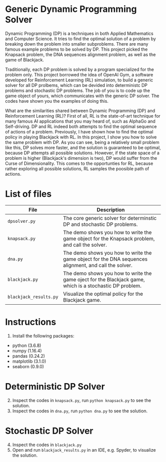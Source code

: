 Generic Dynamic Programming Solver
===
Dynamic Programming (DP) is a techniques in both Applied Mathematics and Computer Science. It tries to find the optimal solution of a problem by breaking down the problem into smaller subproblems. There are many famous example problems to be solved by DP. This project picked the Knapsack problem, the DNA sequences alignment problem, as well as the game of Blackjack.

Traditionally, each DP problem is solved by a program specialized for the problem only. This project borrowed the idea of OpenAI Gym, a software developed for Reinforcement Learning (RL) simulation, to build a generic solver for all DP prolbems, which can be devided into deterministc DP problems and stochastic DP problems. The job of you is to code up the game object of yours, which communicates with the generic DP solver. The codes have shown you the examples of doing this. 

What are the similarities shared between Dynamic Programming (DP) and Reinforcement Learning (RL)? First of all, RL is the state-of-art technique for many famous AI applications that you may heard of, such as AlphaGo and Self-driving. DP and RL indeed both attempts to find the optimal sequence of actions of a problem. Previously, I have shown how to find the optimal policy in playing Blackjack with RL. In this project, I show you how to solve the same problem with DP. As you can see, being a relatively small problem like this, DP solves more faster, and the solution is guaranteed to be optimal, because DP attempts all possible solutions. However, if the state space of a problem is higher (Blackjack's dimension is two), DP would suffer from the Curse of Dimensionality. This comes to the opportunties for RL, because rather exploring all possible solutions, RL samples the poosible path of actions.

List of files
===

|File|Description|
|---|---|
|`dpsolver.py`|The core generic solver for determinstic DP and stochastic DP problems.
|`knapsack.py`|The demo shows you how to write the game object for the Knapsack problem, and call the solver.
|`dna.py`|The demo shows you how to write the game object for the DNA sequences alignment, and call the solver.
|`blackjack.py`|The demo shows you how to write the game oject for the Blackjack game, which is a stochastic DP problem.
|`blackjack_results.py`|Visualize the optimal policy for the Blackjack game.

Instructions
===
1. Install the following packages:
- python (3.6.8)
- numpy (1.16.4)
- pandas (0.24.2)
- matplotlib (3.1.0)
- seaborn (0.9.0)

# Deterministic DP Solver
2. Inspect the codes in `knapsack.py`, run `python knapsack.py` to see the solution.
3. Inspect the codes in `dna.py`, run `python dna.py` to see the solution.

# Stochastic DP Solver
4. Inspect the codes in `blackjack.py`
5. Open and run `blackjack_results.py` in an IDE, e.g. Spyder, to visualize the solution.
